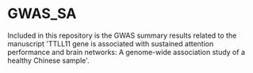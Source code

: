 # GWAS_SA

Included in this repository is the GWAS summary results related to the manuscript 'TTLL11 gene is associated with sustained attention performance and brain networks: A genome-wide association study of a healthy Chinese sample'.
